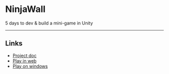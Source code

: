 # NinjaWall
5 days to dev & build a mini-game in Unity

----

## Links
- [Project doc](https://r4ph3rd.notion.site/NinjaWall-cfc32b01bad4446b84b3f96fe6da99ab)
- [Play in web](https://www.raphaelperraud.com/Archived/NinjaWall/)
- [Play on windows](https://www.raphaelperraud.com/Archived/NinjaWall/windows/NinjaWall.zip)